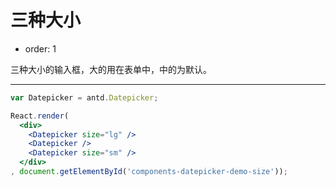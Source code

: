 # 三种大小

- order: 1

三种大小的输入框，大的用在表单中，中的为默认。

---

````jsx
var Datepicker = antd.Datepicker;

React.render(
  <div>
    <Datepicker size="lg" />
    <Datepicker />
    <Datepicker size="sm" />
  </div>
, document.getElementById('components-datepicker-demo-size'));
````
